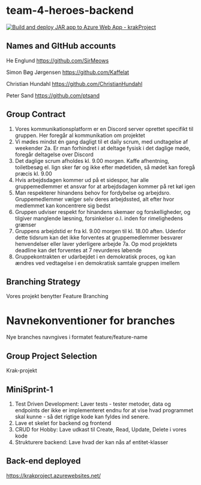 # team-4-heroes-backend
[![Build and deploy JAR app to Azure Web App - krakProject](https://github.com/team-4-heroes/team-4-heroes-backend/actions/workflows/main_krakproject.yml/badge.svg)](https://github.com/team-4-heroes/team-4-heroes-backend/actions/workflows/main_krakproject.yml)
## Names and GItHub accounts
He Englund https://github.com/SirMeows 

Simon Bøg Jørgensen https://github.com/Kaffelat 

Christian Hundahl https://github.com/ChristianHundahl 

Peter Sand https://github.com/ptsand

## Group Contract
1. Vores kommunikationsplatform er en Discord server oprettet specifikt til gruppen. Her foregår al kommunikation om projektet
2. Vi mødes mindst én gang dagligt til et daily scrum, med undtagelse af weekender 
2a. Er man forhindret i at deltage fysisk i det daglige møde, foregår deltagelse over Discord
4. Det daglige scrum afholdes kl. 9.00 morgen. Kaffe afhentning, toiletbesøg el. lign sker før og ikke efter mødetiden, så mødet kan foregå præcis kl. 9.00
5. Hvis arbejdsdagen kommer ud på et sidespor, har alle gruppemedlemmer et ansvar for at arbejdsdagen kommer på ret køl igen
6. Man respekterer hinandens behov for fordybelse og arbejdsro. Gruppemedlemmer vælger selv deres arbejdssted, alt efter hvor medlemmet kan koncentrere sig bedst
7. Gruppen udviser respekt for hinandens skemaer og forskelligheder, og tilgiver manglende læsning, forsinkelser o.l. inden for rimelighedens grænser
8. Gruppens arbejdstid er fra kl. 9.00 morgen til kl. 18.00 aften. Udenfor dette tidsrum kan det ikke forventes at gruppemedlemmer besvarer henvendelser eller laver yderligere arbejde
7a. Op mod projektets deadline kan det forventes at 7 revurderes løbende 
9. Gruppekontrakten er udarbejdet i en demokratisk proces, og kan ændres ved vedtagelse i en demokratisk samtale gruppen imellem

## Branching Strategy
Vores projekt benytter Feature Branching
# Navnekonventioner for branches
Nye branches navngives i formatet feature/feature-name

## Group Project Selection
Krak-projekt

## MiniSprint-1
1. Test Driven Development: Laver tests - tester metoder, data og endpoints der ikke er implementeret endnu for at vise hvad programmet skal kunne - så det rigtige kode kan fyldes ind senere. 
2. Lave et skelet for backend og frontend
3. CRUD for Hobby: Lave udkast til Create, Read, Update, Delete i vores kode
4. Strukturere backend: Lave hvad der kan nås af entitet-klasser

## Back-end deployed
https://krakproject.azurewebsites.net/
